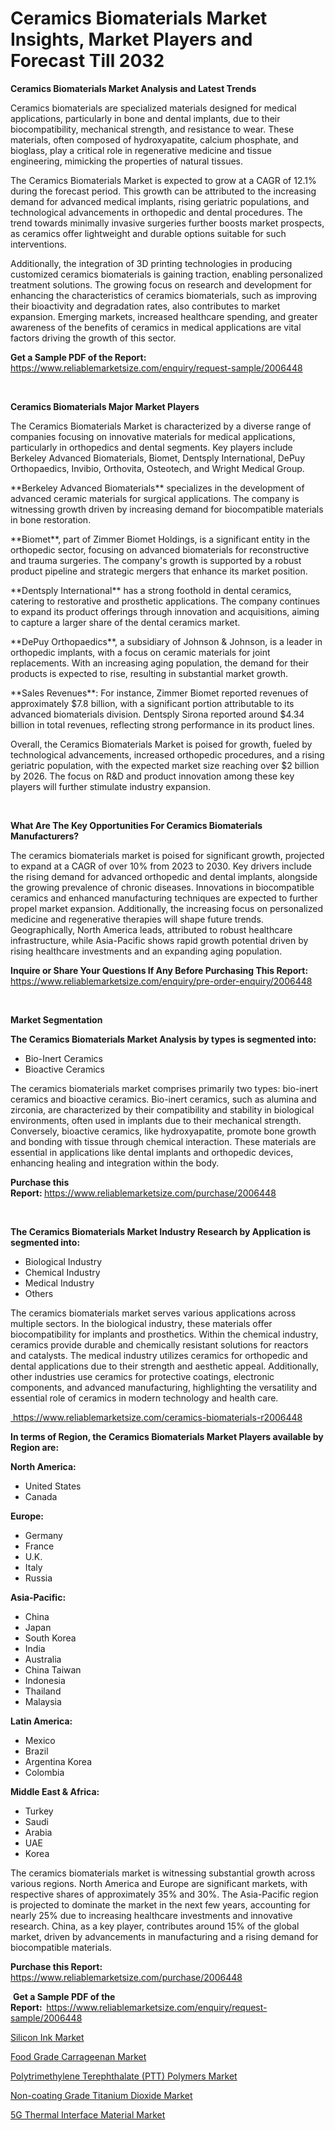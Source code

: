 <p><h1>Ceramics Biomaterials Market Insights, Market Players and Forecast Till 2032</h1></p><p><strong>Ceramics Biomaterials Market Analysis and Latest Trends</strong></p>
<p><p>Ceramics biomaterials are specialized materials designed for medical applications, particularly in bone and dental implants, due to their biocompatibility, mechanical strength, and resistance to wear. These materials, often composed of hydroxyapatite, calcium phosphate, and bioglass, play a critical role in regenerative medicine and tissue engineering, mimicking the properties of natural tissues.</p><p>The Ceramics Biomaterials Market is expected to grow at a CAGR of 12.1% during the forecast period. This growth can be attributed to the increasing demand for advanced medical implants, rising geriatric populations, and technological advancements in orthopedic and dental procedures. The trend towards minimally invasive surgeries further boosts market prospects, as ceramics offer lightweight and durable options suitable for such interventions.</p><p>Additionally, the integration of 3D printing technologies in producing customized ceramics biomaterials is gaining traction, enabling personalized treatment solutions. The growing focus on research and development for enhancing the characteristics of ceramics biomaterials, such as improving their bioactivity and degradation rates, also contributes to market expansion. Emerging markets, increased healthcare spending, and greater awareness of the benefits of ceramics in medical applications are vital factors driving the growth of this sector.</p></p>
<p><strong>Get a Sample PDF of the Report:&nbsp;</strong> <a href="https://www.reliablemarketsize.com/enquiry/request-sample/2006448?utm_campaign=2195&utm_medium=2&utm_source=Github&utm_content=ia&utm_term=30012025&utm_id=ceramics-biomaterials">https://www.reliablemarketsize.com/enquiry/request-sample/2006448</a></p>
<p>&nbsp;</p>
<p><strong>Ceramics Biomaterials Major Market Players</strong></p>
<p><p>The Ceramics Biomaterials Market is characterized by a diverse range of companies focusing on innovative materials for medical applications, particularly in orthopedics and dental segments. Key players include Berkeley Advanced Biomaterials, Biomet, Dentsply International, DePuy Orthopaedics, Invibio, Orthovita, Osteotech, and Wright Medical Group.</p><p>**Berkeley Advanced Biomaterials** specializes in the development of advanced ceramic materials for surgical applications. The company is witnessing growth driven by increasing demand for biocompatible materials in bone restoration.</p><p>**Biomet**, part of Zimmer Biomet Holdings, is a significant entity in the orthopedic sector, focusing on advanced biomaterials for reconstructive and trauma surgeries. The company's growth is supported by a robust product pipeline and strategic mergers that enhance its market position.</p><p>**Dentsply International** has a strong foothold in dental ceramics, catering to restorative and prosthetic applications. The company continues to expand its product offerings through innovation and acquisitions, aiming to capture a larger share of the dental ceramics market.</p><p>**DePuy Orthopaedics**, a subsidiary of Johnson & Johnson, is a leader in orthopedic implants, with a focus on ceramic materials for joint replacements. With an increasing aging population, the demand for their products is expected to rise, resulting in substantial market growth.</p><p>**Sales Revenues**: For instance, Zimmer Biomet reported revenues of approximately $7.8 billion, with a significant portion attributable to its advanced biomaterials division. Dentsply Sirona reported around $4.34 billion in total revenues, reflecting strong performance in its product lines.</p><p>Overall, the Ceramics Biomaterials Market is poised for growth, fueled by technological advancements, increased orthopedic procedures, and a rising geriatric population, with the expected market size reaching over $2 billion by 2026. The focus on R&D and product innovation among these key players will further stimulate industry expansion.</p></p>
<p>&nbsp;</p>
<p><strong>What Are The Key Opportunities For Ceramics Biomaterials Manufacturers?</strong></p>
<p><p>The ceramics biomaterials market is poised for significant growth, projected to expand at a CAGR of over 10% from 2023 to 2030. Key drivers include the rising demand for advanced orthopedic and dental implants, alongside the growing prevalence of chronic diseases. Innovations in biocompatible ceramics and enhanced manufacturing techniques are expected to further propel market expansion. Additionally, the increasing focus on personalized medicine and regenerative therapies will shape future trends. Geographically, North America leads, attributed to robust healthcare infrastructure, while Asia-Pacific shows rapid growth potential driven by rising healthcare investments and an expanding aging population.</p></p>
<p><strong>Inquire or Share Your Questions If Any Before Purchasing This Report:</strong> <a href="https://www.reliablemarketsize.com/enquiry/pre-order-enquiry/2006448?utm_campaign=2195&utm_medium=2&utm_source=Github&utm_content=ia&utm_term=30012025&utm_id=ceramics-biomaterials">https://www.reliablemarketsize.com/enquiry/pre-order-enquiry/2006448</a></p>
<p>&nbsp;</p>
<p><strong>Market Segmentation</strong></p>
<p><strong>The Ceramics Biomaterials Market Analysis by types is segmented into:</strong></p>
<p><ul><li>Bio-Inert Ceramics</li><li>Bioactive Ceramics</li></ul></p>
<p><p>The ceramics biomaterials market comprises primarily two types: bio-inert ceramics and bioactive ceramics. Bio-inert ceramics, such as alumina and zirconia, are characterized by their compatibility and stability in biological environments, often used in implants due to their mechanical strength. Conversely, bioactive ceramics, like hydroxyapatite, promote bone growth and bonding with tissue through chemical interaction. These materials are essential in applications like dental implants and orthopedic devices, enhancing healing and integration within the body.</p></p>
<p><strong>Purchase this Report:&nbsp;</strong><a href="https://www.reliablemarketsize.com/purchase/2006448?utm_campaign=2195&utm_medium=2&utm_source=Github&utm_content=ia&utm_term=30012025&utm_id=ceramics-biomaterials">https://www.reliablemarketsize.com/purchase/2006448</a></p>
<p>&nbsp;</p>
<p><strong>The Ceramics Biomaterials Market Industry Research by Application is segmented into:</strong></p>
<p><ul><li>Biological Industry</li><li>Chemical Industry</li><li>Medical Industry</li><li>Others</li></ul></p>
<p><p>The ceramics biomaterials market serves various applications across multiple sectors. In the biological industry, these materials offer biocompatibility for implants and prosthetics. Within the chemical industry, ceramics provide durable and chemically resistant solutions for reactors and catalysts. The medical industry utilizes ceramics for orthopedic and dental applications due to their strength and aesthetic appeal. Additionally, other industries use ceramics for protective coatings, electronic components, and advanced manufacturing, highlighting the versatility and essential role of ceramics in modern technology and health care.</p></p>
<p><a href="https://www.reliablemarketsize.com/ceramics-biomaterials-r2006448?utm_campaign=2195&utm_medium=2&utm_source=Github&utm_content=ia&utm_term=30012025&utm_id=ceramics-biomaterials">&nbsp;https://www.reliablemarketsize.com/ceramics-biomaterials-r2006448</a></p>
<p><strong>In terms of Region, the Ceramics Biomaterials Market Players available by Region are:</strong></p>
<p>
    <p> <strong> North America: </strong>
        <ul>
            <li>United States</li>
            <li>Canada</li>
        </ul>
        </p> 
    <p> <strong> Europe: </strong>
        <ul>
            <li>Germany</li>
            <li>France</li>
            <li>U.K.</li>
            <li>Italy</li>
            <li>Russia</li>
        </ul>
        </p> 
    <p> <strong> Asia-Pacific: </strong>
        <ul>
            <li>China</li>
            <li>Japan</li>
            <li>South Korea</li>
            <li>India</li>
            <li>Australia</li>
            <li>China Taiwan</li>
            <li>Indonesia</li>
            <li>Thailand</li>
            <li>Malaysia</li>
        </ul>
        </p> 
    <p> <strong> Latin America: </strong>
        <ul>
            <li>Mexico</li>
            <li>Brazil</li>
            <li>Argentina Korea</li>
            <li>Colombia</li>
        </ul>
        </p> 
    <p> <strong> Middle East & Africa: </strong>
        <ul>
            <li>Turkey</li>
            <li>Saudi</li>
            <li>Arabia</li>
            <li>UAE</li>
            <li>Korea</li>
        </ul>
    </p>
    </p>
<p><p>The ceramics biomaterials market is witnessing substantial growth across various regions. North America and Europe are significant markets, with respective shares of approximately 35% and 30%. The Asia-Pacific region is projected to dominate the market in the next few years, accounting for nearly 25% due to increasing healthcare investments and innovative research. China, as a key player, contributes around 15% of the global market, driven by advancements in manufacturing and a rising demand for biocompatible materials.</p></p>
<p><strong>Purchase this Report: </strong><a href="https://www.reliablemarketsize.com/purchase/2006448?utm_campaign=2195&utm_medium=2&utm_source=Github&utm_content=ia&utm_term=30012025&utm_id=ceramics-biomaterials">https://www.reliablemarketsize.com/purchase/2006448</a></p>
<p>&nbsp;<strong>Get a Sample PDF of the Report:&nbsp;&nbsp;</strong><a href="https://www.reliablemarketsize.com/enquiry/request-sample/2006448?utm_campaign=2195&utm_medium=2&utm_source=Github&utm_content=ia&utm_term=30012025&utm_id=ceramics-biomaterials">https://www.reliablemarketsize.com/enquiry/request-sample/2006448</a></p>
<p><strong></strong></p>
<p><p><a href="https://www.linkedin.com/pulse/silicon-ink-market-analysis-offering-insights-markets-financial-31fke?utm_campaign=2195&utm_medium=2&utm_source=Github&utm_content=ia&utm_term=30012025&utm_id=ceramics-biomaterials">Silicon Ink Market</a></p><p><a href="https://www.linkedin.com/pulse/accurate-data-food-grade-carrageenan-market-size-share-hf6rc?utm_campaign=2195&utm_medium=2&utm_source=Github&utm_content=ia&utm_term=30012025&utm_id=ceramics-biomaterials">Food Grade Carrageenan Market</a></p><p><a href="https://www.linkedin.com/pulse/breaking-down-polytrimethylene-terephthalate-ptt-polymers-uxi3e?utm_campaign=2195&utm_medium=2&utm_source=Github&utm_content=ia&utm_term=30012025&utm_id=ceramics-biomaterials">Polytrimethylene Terephthalate (PTT) Polymers Market</a></p><p><a href="https://www.linkedin.com/pulse/future-revenue-demand-forecast-non-coating-grade-titanium-dioxide-c7l4c?utm_campaign=2195&utm_medium=2&utm_source=Github&utm_content=ia&utm_term=30012025&utm_id=ceramics-biomaterials">Non-coating Grade Titanium Dioxide Market</a></p><p><a href="https://www.linkedin.com/pulse/global-5g-thermal-interface-material-market-trends-innovations-ajxje?utm_campaign=2195&utm_medium=2&utm_source=Github&utm_content=ia&utm_term=30012025&utm_id=ceramics-biomaterials">5G Thermal Interface Material Market</a></p></p>